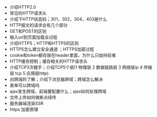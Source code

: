 * 介绍HTTP2.0
* 常见的HTTP请求头
* 介绍下HTTP状态码；301，302，304，403是什么
* HTTP报文的请求会有几个部分
* GET和POST的区别
* 输入url到页面加载全过程
* 介绍HTTPS；HTTP和HTTPS的区别
* HTTPS怎么建立安全通道 ；HTTPS加密过程
* cookie和token都存放在header里面，为什么只劫持前者
* HTTP缓存控制；缓存相关的HTTP请求头
* 介绍TCP3次握手；介绍TCP5个层(1 物理层 2 数据链路层 3 网络层ip 4 传输层 tcp 5 应用层http)
* 对跨域的了解；介绍下浏览器跨域；跨域怎么解决
* 表单可以跨域吗
* ajax发生跨域，前端要配置什么；ajax如何处理跨域
* 文件上传如何做断点续传
* 服务器端渲染SSR
* https 加密原理
